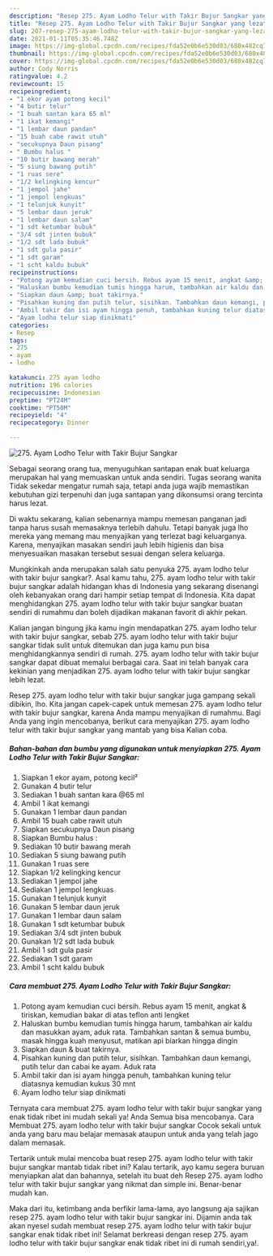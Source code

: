 ```yaml
---
description: "Resep 275. Ayam Lodho Telur with Takir Bujur Sangkar yang lezat dan Mudah Dibuat"
title: "Resep 275. Ayam Lodho Telur with Takir Bujur Sangkar yang lezat dan Mudah Dibuat"
slug: 207-resep-275-ayam-lodho-telur-with-takir-bujur-sangkar-yang-lezat-dan-mudah-dibuat
date: 2021-01-11T05:35:46.748Z
image: https://img-global.cpcdn.com/recipes/fda52e0b6e530d03/680x482cq70/275-ayam-lodho-telur-with-takir-bujur-sangkar-foto-resep-utama.jpg
thumbnail: https://img-global.cpcdn.com/recipes/fda52e0b6e530d03/680x482cq70/275-ayam-lodho-telur-with-takir-bujur-sangkar-foto-resep-utama.jpg
cover: https://img-global.cpcdn.com/recipes/fda52e0b6e530d03/680x482cq70/275-ayam-lodho-telur-with-takir-bujur-sangkar-foto-resep-utama.jpg
author: Cody Norris
ratingvalue: 4.2
reviewcount: 15
recipeingredient:
- "1 ekor ayam potong kecil"
- "4 butir telur"
- "1 buah santan kara 65 ml"
- "1 ikat kemangi"
- "1 lembar daun pandan"
- "15 buah cabe rawit utuh"
- "secukupnya Daun pisang"
- " Bumbu halus "
- "10 butir bawang merah"
- "5 siung bawang putih"
- "1 ruas sere"
- "1/2 kelingking kencur"
- "1 jempol jahe"
- "1 jempol lengkuas"
- "1 telunjuk kunyit"
- "5 lembar daun jeruk"
- "1 lembar daun salam"
- "1 sdt ketumbar bubuk"
- "3/4 sdt jinten bubuk"
- "1/2 sdt lada bubuk"
- "1 sdt gula pasir"
- "1 sdt garam"
- "1 scht kaldu bubuk"
recipeinstructions:
- "Potong ayam kemudian cuci bersih. Rebus ayam 15 menit, angkat &amp; tiriskan, kemudian bakar di atas teflon anti lengket"
- "Haluskan bumbu kemudian tumis hingga harum, tambahkan air kaldu dan masukkan ayam, aduk rata. Tambahkan santan &amp; semua bumbu, masak hingga kuah menyusut, matikan api biarkan hingga dingin"
- "Siapkan daun &amp; buat takirnya."
- "Pisahkan kuning dan putih telur, sisihkan. Tambahkan daun kemangi, putih telur dan cabai ke ayam. Aduk rata"
- "Ambil takir dan isi ayam hingga penuh, tambahkan kuning telur diatasnya kemudian kukus 30 mnt"
- "Ayam lodho telur siap dinikmati"
categories:
- Resep
tags:
- 275
- ayam
- lodho

katakunci: 275 ayam lodho 
nutrition: 196 calories
recipecuisine: Indonesian
preptime: "PT24M"
cooktime: "PT50M"
recipeyield: "4"
recipecategory: Dinner

---
```



![275. Ayam Lodho Telur with Takir Bujur Sangkar](https://img-global.cpcdn.com/recipes/fda52e0b6e530d03/680x482cq70/275-ayam-lodho-telur-with-takir-bujur-sangkar-foto-resep-utama.jpg)

Sebagai seorang orang tua, menyuguhkan santapan enak buat keluarga merupakan hal yang memuaskan untuk anda sendiri. Tugas seorang  wanita Tidak sekedar mengatur rumah saja, tetapi anda juga wajib memastikan kebutuhan gizi terpenuhi dan juga santapan yang dikonsumsi orang tercinta harus lezat.

Di waktu  sekarang, kalian sebenarnya mampu memesan panganan jadi tanpa harus susah memasaknya terlebih dahulu. Tetapi banyak juga lho mereka yang memang mau menyajikan yang terlezat bagi keluarganya. Karena, menyajikan masakan sendiri jauh lebih higienis dan bisa menyesuaikan masakan tersebut sesuai dengan selera keluarga. 



Mungkinkah anda merupakan salah satu penyuka 275. ayam lodho telur with takir bujur sangkar?. Asal kamu tahu, 275. ayam lodho telur with takir bujur sangkar adalah hidangan khas di Indonesia yang sekarang disenangi oleh kebanyakan orang dari hampir setiap tempat di Indonesia. Kita dapat menghidangkan 275. ayam lodho telur with takir bujur sangkar buatan sendiri di rumahmu dan boleh dijadikan makanan favorit di akhir pekan.

Kalian jangan bingung jika kamu ingin mendapatkan 275. ayam lodho telur with takir bujur sangkar, sebab 275. ayam lodho telur with takir bujur sangkar tidak sulit untuk ditemukan dan juga kamu pun bisa menghidangkannya sendiri di rumah. 275. ayam lodho telur with takir bujur sangkar dapat dibuat memalui berbagai cara. Saat ini telah banyak cara kekinian yang menjadikan 275. ayam lodho telur with takir bujur sangkar lebih lezat.

Resep 275. ayam lodho telur with takir bujur sangkar juga gampang sekali dibikin, lho. Kita jangan capek-capek untuk memesan 275. ayam lodho telur with takir bujur sangkar, karena Anda mampu menyajikan di rumahmu. Bagi Anda yang ingin mencobanya, berikut cara menyajikan 275. ayam lodho telur with takir bujur sangkar yang mantab yang bisa Kalian coba.

<!--inarticleads1-->

##### Bahan-bahan dan bumbu yang digunakan untuk menyiapkan 275. Ayam Lodho Telur with Takir Bujur Sangkar:

1. Siapkan 1 ekor ayam, potong kecil²
1. Gunakan 4 butir telur
1. Sediakan 1 buah santan kara @65 ml
1. Ambil 1 ikat kemangi
1. Gunakan 1 lembar daun pandan
1. Ambil 15 buah cabe rawit utuh
1. Siapkan secukupnya Daun pisang
1. Siapkan  Bumbu halus :
1. Sediakan 10 butir bawang merah
1. Sediakan 5 siung bawang putih
1. Gunakan 1 ruas sere
1. Siapkan 1/2 kelingking kencur
1. Sediakan 1 jempol jahe
1. Sediakan 1 jempol lengkuas
1. Gunakan 1 telunjuk kunyit
1. Gunakan 5 lembar daun jeruk
1. Gunakan 1 lembar daun salam
1. Gunakan 1 sdt ketumbar bubuk
1. Sediakan 3/4 sdt jinten bubuk
1. Gunakan 1/2 sdt lada bubuk
1. Ambil 1 sdt gula pasir
1. Sediakan 1 sdt garam
1. Ambil 1 scht kaldu bubuk




<!--inarticleads2-->

##### Cara membuat 275. Ayam Lodho Telur with Takir Bujur Sangkar:

1. Potong ayam kemudian cuci bersih. Rebus ayam 15 menit, angkat &amp; tiriskan, kemudian bakar di atas teflon anti lengket
1. Haluskan bumbu kemudian tumis hingga harum, tambahkan air kaldu dan masukkan ayam, aduk rata. Tambahkan santan &amp; semua bumbu, masak hingga kuah menyusut, matikan api biarkan hingga dingin
1. Siapkan daun &amp; buat takirnya.
1. Pisahkan kuning dan putih telur, sisihkan. Tambahkan daun kemangi, putih telur dan cabai ke ayam. Aduk rata
1. Ambil takir dan isi ayam hingga penuh, tambahkan kuning telur diatasnya kemudian kukus 30 mnt
1. Ayam lodho telur siap dinikmati




Ternyata cara membuat 275. ayam lodho telur with takir bujur sangkar yang enak tidak ribet ini mudah sekali ya! Anda Semua bisa mencobanya. Cara Membuat 275. ayam lodho telur with takir bujur sangkar Cocok sekali untuk anda yang baru mau belajar memasak ataupun untuk anda yang telah jago dalam memasak.

Tertarik untuk mulai mencoba buat resep 275. ayam lodho telur with takir bujur sangkar mantab tidak ribet ini? Kalau tertarik, ayo kamu segera buruan menyiapkan alat dan bahannya, setelah itu buat deh Resep 275. ayam lodho telur with takir bujur sangkar yang nikmat dan simple ini. Benar-benar mudah kan. 

Maka dari itu, ketimbang anda berfikir lama-lama, ayo langsung aja sajikan resep 275. ayam lodho telur with takir bujur sangkar ini. Dijamin anda tak akan nyesel sudah membuat resep 275. ayam lodho telur with takir bujur sangkar enak tidak ribet ini! Selamat berkreasi dengan resep 275. ayam lodho telur with takir bujur sangkar enak tidak ribet ini di rumah sendiri,ya!.

